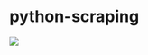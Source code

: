 # python-scraping

![](https://github.com/lbias/python-scraping/blob/master/29_get_utf8_text/29_get_utf8_text.png)
